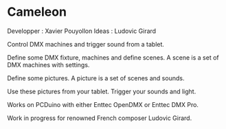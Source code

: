 Cameleon
=========

Developper : Xavier Pouyollon
Ideas : Ludovic Girard

Control DMX machines and trigger sound from a tablet.

Define some DMX fixture, machines and define scenes.
A scene is a set of DMX machines with settings.

Define some pictures. A picture is a set of scenes and sounds.

Use these pictures from your tablet. Trigger your sounds and light.

Works on PCDuino with either Enttec OpenDMX or Enttec DMX Pro.

Work in progress for renowned French composer Ludovic Girard.
